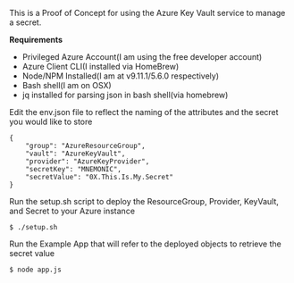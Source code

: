 This is a Proof of Concept for using the Azure Key Vault service to manage a secret. 

**Requirements**

* Privileged Azure Account(I am using the free developer account)
* Azure Client CLI(I installed via HomeBrew)
* Node/NPM Installed(I am at v9.11.1/5.6.0 respectively)
* Bash shell(I am on OSX)
* jq installed for parsing json in bash shell(via homebrew)

Edit the env.json file to reflect the naming of the attributes and the secret you would like to store
```
{
    "group": "AzureResourceGroup", 
    "vault": "AzureKeyVault",
    "provider": "AzureKeyProvider",
    "secretKey": "MNEMONIC",
    "secretValue": "0X.This.Is.My.Secret"
}
```

Run the setup.sh script to deploy the ResourceGroup, Provider, KeyVault, and Secret to your Azure instance

``` $ ./setup.sh ```

Run the Example App that will refer to the deployed objects to retrieve the secret value

```$ node app.js```




